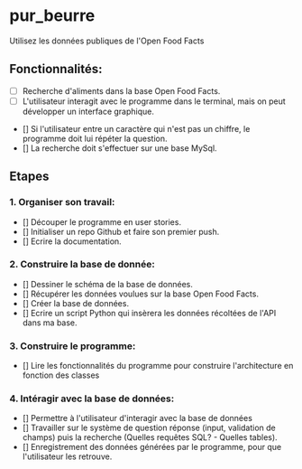 # pur_beurre
Utilisez les données publiques de l'Open Food Facts

## Fonctionnalités:

  - [ ] Recherche d'aliments dans la base Open Food Facts.
  - [ ] L'utilisateur interagit avec le programme dans le terminal, mais on peut développer un interface graphique.
  - [] Si l'utilisateur entre un caractère qui n'est pas un chiffre, le programme doit lui répéter la question.
  - [] La recherche doit s'effectuer sur une base MySql.

## Etapes

### 1. Organiser son travail:
  - [] Découper le programme en user stories.
  - [] Initialiser un repo Github et faire son premier push.
  - [] Ecrire la documentation.

### 2. Construire la base de donnée:
  - [] Dessiner le schéma de la base de données.
  - [] Récupérer les données voulues sur la base Open Food Facts.
  - [] Créer la base de données.
  - [] Ecrire un script Python qui insèrera les données récoltées de l'API dans ma base.

### 3. Construire le programme:
  - [] Lire les fonctionnalités du programme pour construire l'architecture en fonction des classes

### 4. Intéragir avec la base de données:
  - [] Permettre à l'utilisateur d'interagir avec la base de données
  - [] Travailler sur le système de question réponse (input, validation de champs) puis la recherche (Quelles requêtes SQL? - Quelles tables).
  - [] Enregistrement des données générées par le programme, pour que l'utilisateur les retrouve.


